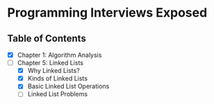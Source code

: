 # Programming Interviews Exposed

## Table of Contents
- [x] Chapter 1: Algorithm Analysis
- [ ] Chapter 5: Linked Lists
  - [x] Why Linked Lists?
  - [x] Kinds of Linked Lists
  - [x] Basic Linked List Operations
  - [ ] Linked List Problems